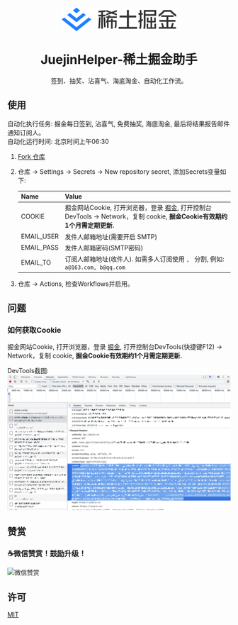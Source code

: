 <section align="center">
  <a href="https://github.com/iDerekLi/juejin-helper" target="_blank">
    <img src="./resources/logo.svg" alt="稀土掘金" width="260" />
  </a>
</section>

<h1 align="center">JuejinHelper-稀土掘金助手</h1>

<p align="center">签到、抽奖、沾喜气、海底淘金、自动化工作流。</p>

## 使用

自动化执行任务: 掘金每日签到, 沾喜气, 免费抽奖, 海底淘金, 最后将结果报告邮件通知订阅人。\
自动化运行时间: 北京时间上午06:30

1. [Fork 仓库](https://github.com/iDerekLi/juejin-helper)

2. 仓库 -> Settings -> Secrets -> New repository secret, 添加Secrets变量如下:

    | Name | Value |
    | --- | --- |
    | COOKIE | 掘金网站Cookie, 打开浏览器，登录 [掘金](https://juejin.cn/), 打开控制台DevTools -> Network，复制 cookie, **掘金Cookie有效期约1个月需定期更新.** |
    | EMAIL_USER | 发件人邮箱地址(需要开启 SMTP) |
    | EMAIL_PASS | 发件人邮箱密码(SMTP密码) |
    | EMAIL_TO | 订阅人邮箱地址(收件人). 如需多人订阅使用 `, ` 分割, 例如: `a@163.com, b@qq.com` |

3. 仓库 -> Actions, 检查Workflows并启用。

## 问题

### 如何获取Cookie

掘金网站Cookie, 打开浏览器，登录 [掘金](https://juejin.cn/), 打开控制台DevTools(快捷键F12) -> Network，复制 cookie, **掘金Cookie有效期约1个月需定期更新.**

DevTools截图:
<img width="1156" alt="getcookie" src="./resources/getcookie.png">

## 赞赏
### ☕️微信赞赏！鼓励升级！
<img src="https://user-images.githubusercontent.com/24502299/150144723-863ad914-3849-40df-8857-5ec5cd60cacd.JPG" alt="微信赞赏" width="300" />

## 许可

[MIT](./LICENSE)
